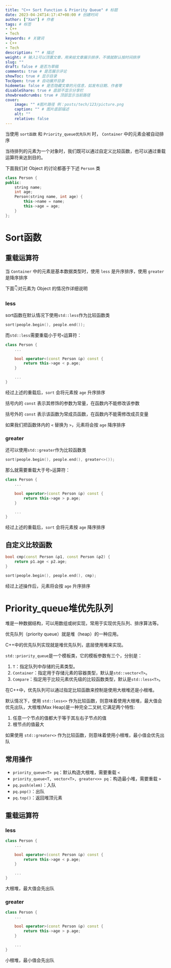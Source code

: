 ```yaml
---
title: "C++ Sort Function & Priority Queue" # 标题
date: 2023-04-24T14:17:47+08:00 # 创建时间
author: ["Xan"] # 作者
tags: # 标签
- C++ 
- Tech 
keywords: # 关键词
- C++ 
- Tech 
description: "" # 描述
weight: # 输入1可以顶置文章，用来给文章展示排序，不填就默认按时间排序
slug: ""
draft: false # 是否为草稿
comments: true # 是否展示评论
showToc: true # 显示目录
TocOpen: true # 自动展开目录
hidemeta: false # 是否隐藏文章的元信息，如发布日期、作者等
disableShare: true # 底部不显示分享栏
showbreadcrumbs: true # 顶部显示当前路径
cover:
    image: "" #图片路径 例：posts/tech/123/picture.png
    caption: "" # 图片底部描述
    alt: ""
    relative: false
---
```


当使用 `sort函数` 和 `Priority_queue优先队列` 时， `Container` 中的元素会被自动排序

当待排列的元素为一个对象时，我们既可以通过自定义比较函数，也可以通过重载运算符来达到目的。

下面我们对 Object 的讨论都基于下述 `Person` 类
```cpp
class Person {  
public:  
	string name;  
	int age;  
	Person(string name, int age) {  
		this->name = name;  
		this->age = age;  
	}  
};
```
# Sort函数
## 重载运算符
当 `Container` 中的元素是基本数据类型时，使用 `less` 是升序排序，使用 `greater` 是降序排序

下面👇对元素为 Object 的情况作详细说明
### less
sort函数在默认情况下使用`std::less`作为比较函数类
```cpp
sort(people.begin(), people.end());
```

而`std::less`需要重载小于号`<`运算符：
```cpp
class Person {
	...

	bool operator<(const Person &p) const {  
		return this->age < p.age;  
	}

	...
}
```
经过上述的重载后，`sort` 会将元素按 `age` 升序排序

括号内的 `const` 表示其修饰的参数为常量，在函数内不能修改该参数

括号外的 `const` 表示该函数为常成员函数，在函数内不能需修改成员变量 

如果我们把函数体内的 `<` 替换为 `>`，元素将会按 `age` 降序排序

### greater
还可以使用`std::greater`作为比较函数类
```cpp
sort(people.begin(), people.end(), greater<>());
```

那么就需要重载大于号`>`运算符：
```cpp
class Person {
	...

	bool operator>(const Person &p) const {  
		return this->age > p.age;  
	}

	...
}
```
经过上述的重载后，`sort` 会将元素按 `age` 降序排序

## 自定义比较函数
```cpp
bool cmp(const Person &p1, const Person &p2) {  
	return p1.age < p2.age;  
}

sort(people.begin(), people.end(), cmp);
```
经过上述操作后，元素将会按 `age` 升序排序

# Priority_queue堆优先队列 
堆是一种数据结构，可以用数组或树实现，常用于实现优先队列、排序算法等。  

优先队列（priority queue）就是堆（heap）的一种应用。

C++中的优先队列实现就是堆优先队列，底层使用堆来实现。  

`std::priority_queue`是一个模板类，它的模板参数有三个，分别是：

1.  `T`：指定队列中存储的元素类型。
2.  `Container`：指定用于存储元素的容器类型，默认是`std::vector<T>`。
3.  `Compare`：指定用于比较元素优先级的比较函数类型，默认是`std::less<T>`。

在C++中，优先队列可以通过指定比较函数来控制是使用大根堆还是小根堆。

默认情况下，使用 `std::less<>` 作为比较函数，则意味着使用大根堆，最大值会优先出队，大根堆(Max Heap)是一种完全二叉树,它满足两个特性:
1. 任意一个节点的值都大于等于其左右子节点的值
2. 根节点的值最大

如果使用 `std::greater<>` 作为比较函数，则意味着使用小根堆，最小值会优先出队

## 常用操作
- `priority_queue<T> pq`：默认构造大根堆，需要重载 `<`
- `priority_queue<T, vector<T>, greater<>> pq`：构造最小堆，需要重载 `>`
- `pq.push(elem)`：入队
- `pq.pop()`：出队
- `pq.top()`：返回堆顶元素

## 重载运算符 
### less
```cpp
class Person {
	...

	bool operator<(const Person &p) const {  
		return this->age < p.age;  
	}

	...
}
```

大根堆，最大值会先出队

### greater 
```cpp
class Person {
	...

	bool operator>(const Person &p) const {  
		return this->age > p.age;  
	}

	...
}
```

小根堆，最小值会先出队

